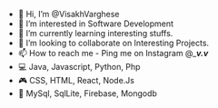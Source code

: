- 👋 Hi, I’m @VisakhVarghese
- 👀 I’m interested in Software Development 
- 🌱 I’m currently learning interesting stuffs. 
- 💞️ I’m looking to collaborate on Interesting Projects. 
- 📫 How to reach me - Ping me on Instagram 
      @____v.v___
- 💻 Java, Javascript, Python, Php
- 🎮 CSS, HTML, React, Node.Js
- 📑 MySql, SqlLite, Firebase, Mongodb 


<!---
VisakhVarghese/VisakhVarghese is a ✨ special ✨ repository because its `README.md` (this file) appears on your GitHub profile.
You can click the Preview link to take a look at your changes.
--->
